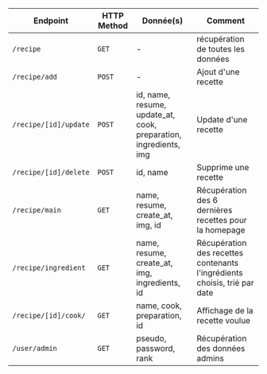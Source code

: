 | Endpoint| HTTP Method | Donnée(s) | Comment |
|--|--|--|--|
| `/recipe` | `GET` | - | récupération de toutes les données |
| `/recipe/add` | `POST` | - | Ajout d'une recette |
| `/recipe/[id]/update` | `POST` | id, name, resume, update_at, cook, preparation, ingredients, img | Update d'une recette |
| `/recipe/[id]/delete` | `POST` | id, name | Supprime une recette |
| `/recipe/main` | `GET` | name, resume, create_at, img, id | Récupération des 6 dernières recettes pour la homepage  |
| `/recipe/ingredient` | `GET` | name, resume, create_at, img, ingredients, id |  Récupération des recettes contenants l'ingrédients choisis, trié par date|
| `/recipe/[id]/cook/` | `GET` | name, cook, preparation, id |  Affichage de la recette voulue|
| `/user/admin` | `GET` | pseudo, password, rank |  Récupération des données admins|
